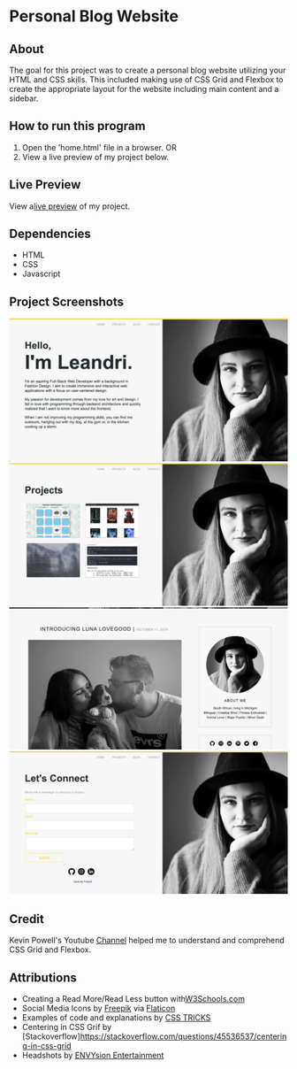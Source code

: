 # Personal Blog Website

## About

The goal for this project was to create a personal blog website utilizing your HTML and CSS skills. This included making use of CSS Grid and Flexbox to create the appropriate layout for the website including main content and a sidebar.

## How to run this program

1. Open the 'home.html' file in a browser.
OR
2. View a live preview of my project below.

## Live Preview

View a[live preview](https://leandrib.github.io/personal_blog_website/home.html) of my project.

## Dependencies

* HTML
* CSS
* Javascript

## Project Screenshots

![Home Page](/images/preview/home.png)
![Proeject Page](/images/preview/project.png)
![Blog Page](/images/preview/blog.png)
![Contact Page](/images/preview/contact.png)

## Credit

Kevin Powell's Youtube [Channel](https://www.youtube.com/channel/UCJZv4d5rbIKd4QHMPkcABCw) helped me to understand and comprehend CSS Grid and Flexbox. 

## Attributions

* Creating a Read More/Read Less button with[W3Schools.com](https://www.w3schools.com/howto/howto_js_read_more.asp)
* Social Media Icons by
[Freepik](https://www.flaticon.com/authors/freepik) via [Flaticon](https://www.flaticon.com/)
* Examples of code and explanations by 
[CSS TRICKS](https://css-tricks.com/snippets/css/complete-guide-grid/)
* Centering in CSS Grif by [Stackoverflow]https://stackoverflow.com/questions/45536537/centering-in-css-grid
* Headshots by [ENVYsion Entertainment](http://www.envysionentertainment.com/)